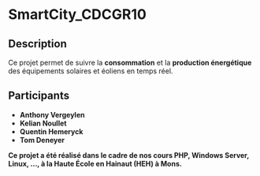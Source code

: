 # SmartCity_CDCGR10

## Description  
Ce projet permet de suivre la **consommation** et la **production énergétique** des équipements solaires et éoliens en temps réel.  

## Participants  
- **Anthony Vergeylen**  
- **Kelian Noullet**  
- **Quentin Hemeryck**  
- **Tom Deneyer**  


**Ce projet a été réalisé dans le cadre de nos cours PHP, Windows Server, Linux, ..., à la Haute École en Hainaut (HEH) à Mons.**
